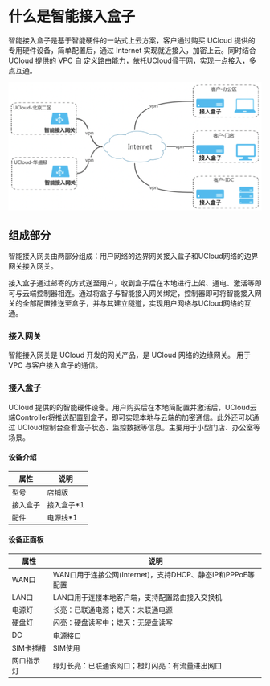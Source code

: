 

# 什么是智能接入盒子

智能接入盒子是基于智能硬件的一站式上云方案，客户通过购买 UCloud 提供的专用硬件设备，简单配置后，通过 Internet
实现就近接入，加密上云。同时结合 UCloud 提供的 VPC 自 定义路由能力，依托UCloud骨干网，实现一点接入，多点互通。 

![image](/images/introduction/智能接入网关架构.png)

## 组成部分

智能接入网关由两部分组成：用户网络的边界网关接入盒子和UCloud网络的边界网关接入网关。

接入盒子通过邮寄的方式送至用户，收到盒子后在本地进行上架、通电、激活等即可与云端控制器相连。通过将盒子与智能接入网关绑定，控制器即可将智能接入网关的全部配置推送至盒子，并与其建立隧道，实现用户网络与UCloud网络的互通。

### 接入网关

智能接入网关是 UCloud 开发的网关产品，是 UCloud 网络的边缘网关。 用于 VPC 与客户接入盒子的通信。

### 接入盒子

UCloud
提供的的智能硬件设备。用户购买后在本地简配置并激活后，UCloud云端Controller将推送配置到盒子，即可实现本地与云端的加密通信。此外还可以通过
UCloud控制台查看盒子状态、监控数据等信息。主要用于小型门店、办公室等场景。

#### 设备介绍

| 属性   | 说明        |
| ---- | --------- |
| 型号   | 店铺版       |
| 接入盒子 | 接入盒子*1 |
| 配件   | 电源线*1  |

#### 设备正面板

| 属性        | 说明                                        |
| --------- | ----------------------------------------- |
| WAN口 | WAN口用于连接公网(Internet)，支持DHCP、静态IP和PPPoE等配置 |
| LAN口 | LAN口用于连接本地客户端，支持配置路由接⼊交换机                 |
| 电源灯       | 长亮：已联通电源；熄灭：未联通电源                         |
| 硬盘灯       | 闪亮：硬盘读写中；熄灭：无硬盘读写                         |
| DC        | 电源接口                                      |
| SIM卡插槽    | SIM使用                                     |
| 网口指示灯     | 绿灯长亮：已联通该网口；橙灯闪亮：有流量进出网口                  |


